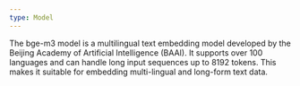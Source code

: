 ```yaml
---
type: Model
---
```


The bge-m3 model is a multilingual text embedding model developed by the Beijing Academy of Artificial Intelligence (BAAI). It supports over 100 languages and can handle long input sequences up to 8192 tokens. This makes it suitable for embedding multi-lingual and long-form text data.